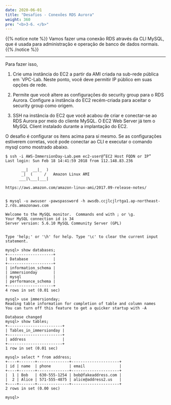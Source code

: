 ```yaml
---
date: 2020-06-01
title: "Desafios - Conexões RDS Aurora"  
weight: 360
pre: "<b>3-6. </b>"
---
```

  
{{% notice note %}}
Vamos fazer uma conexão RDS através da CLI MySQL, que é usada para administração e operação de banco de dados normais.  
{{% /notice %}}
  
----
  
Para fazer isso,  
  
1. Crie uma instância do EC2 a partir da AMI criada na sub-rede pública em `VPC-Lab. Neste ponto, você deve permitir IP público em suas opções de rede.  
  
2. Permite que você altere as configurações do security group para o RDS Aurora. Configure a instância do EC2 recém-criada para aceitar o security group como origem.  
  
3. SSH na instância do EC2 que você acabou de criar e conectar-se ao RDS Aurora por meio do cliente MySQL. O EC2 Web Server já tem o MySQL Client instalado durante a implantação do EC2.  
  
O desafio é configurar os itens acima para si mesmo. Se as configurações estiverem corretas, você pode conectar ao CLI e executar o comando mysql como mostrado abaixo.  
  
```ssh
$ ssh -i AWS-ImmersionDay-Lab.pem ec2-user@”EC2 Host FQDN or IP”
Last login: Sun Feb 18 14:41:59 2018 from 112.148.83.236

       __|  __|_  )
       _|  (     /   Amazon Linux AMI
      ___|\___|___|

https://aws.amazon.com/amazon-linux-ami/2017.09-release-notes/


$ mysql -u awsuser -pawspassword -h awsdb.ccjlcjlrtga1.ap-northeast-2.rds.amazonaws.com

Welcome to the MySQL monitor.  Commands end with ; or \g.
Your MySQL connection id is 34
Server version: 5.6.10 MySQL Community Server (GPL)


Type 'help;' or '\h' for help. Type '\c' to clear the current input statement.

mysql> show databases;
+--------------------+
| Database           |
+--------------------+
| information_schema |
| immersionday       |
| mysql              |
| performance_schema |
+--------------------+
4 rows in set (0.01 sec)

mysql> use immersionday;
Reading table information for completion of table and column names
You can turn off this feature to get a quicker startup with -A

Database changed
mysql> show tables;
+------------------------+
| Tables_in_immersionday |
+------------------------+
| address                |
+------------------------+
1 row in set (0.01 sec)

mysql> select * from address;
+----+-------+--------------+---------------------+
| id | name  | phone        | email               |
+----+-------+--------------+---------------------+
|  1 | Bob   | 630-555-1254 | bob@fakeaddress.com |
|  2 | Alice | 571-555-4875 | alice@address2.us   |
+----+-------+--------------+---------------------+
2 rows in set (0.00 sec)

mysql>
```
